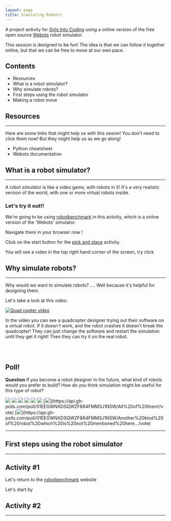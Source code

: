 ```yaml
---
layout: page
title: Simulating Robots! 
---
```


A project activity for [Girls Into Coding](https://www.girlsintocoding.com/) using a online version of the free open source [Webots](https://www.cyberbotics.com/) robot simulator.

This session is designed to be fun! The idea is that we can follow it together online, but that we can be free to move at our own pace.

<div class="container p-3 my-3 bg-primary text-primary">
<h2>Contents</h2>
<ul class="list-group">
  <li class="list-group-item">Resources</li>
  <li class="list-group-item">What is a robot simulator?</li>
  <li class="list-group-item">Why simulate robots?</li>
  <li class="list-group-item">First steps using the robot simulator</li>
  <li class="list-group-item">Making a robot move</li>
</ul>
</div>

## Resources
---
Here are some links that might help us with this sesion! You don't need to click them now! But they might help us as we go along!

* Python cheatsheet
* Webots documentation

## What is a robot simulator?
---
A robot simulator is like a video game, with robots in it! It's a very realistic version of the world, with one or more virtual robots inside.

### Let's try it out!!

We're going to be using [robotbenchmark](https://robotbenchmark.net/) in this activity, which is a online version of the 'Webots' simulator. 

Navigate there in your browser now !

Click on the start button for the [pick and place](https://robotbenchmark.net/benchmark/pick_and_place/simulation.php) activity.

You will see a video in the top right hand corner of the screen, try click

## Why simulate robots?
---

Why would we want to simulate robots? .... Well because it's helpful for designing them.

Let's take a look at this video.

[![Quad copter video](https://img.youtube.com/vi/4he7mPV41Xc/0.jpg)](https://www.youtube.com/watch?v=4he7mPV41Xc?t=229)

In the video you can see a quadcopter designer trying out their software on a virtual robot. If it doesn't work, and the robot crashes it doesn't break the quadcopter! They can just change the software and restart the simulation until they get it right! Then they can try it on the real robot.

<svg class="bi" width="32" height="32" fill="currentColor">
  <use xlink:href="bootstrap-icons.svg#heart-fill"/>
</svg>

<div class="container p-3 my-3 bg-info text-white">
<h2>Poll!</h2>
<b>Question</b> If you become a robot designer in the future, what kind of robots would you prefer to build? How do you think simulation might be useful for this type of robot?
</div>

[//]: # (Comment: start of embedded poll, for source see: https://github.com/apex/gh-polls)

[![](https://api.gh-polls.com/poll/01EEGWNXDSQWZF8R4FMM3J1N5W/Social%20robots)](https://api.gh-polls.com/poll/01EEGWNXDSQWZF8R4FMM3J1N5W/Social%20robots/vote)
[![](https://api.gh-polls.com/poll/01EEGWNXDSQWZF8R4FMM3J1N5W/Flying%20robots)](https://api.gh-polls.com/poll/01EEGWNXDSQWZF8R4FMM3J1N5W/Flying%20robots/vote)
[![](https://api.gh-polls.com/poll/01EEGWNXDSQWZF8R4FMM3J1N5W/Swarms%20of%20robots)](https://api.gh-polls.com/poll/01EEGWNXDSQWZF8R4FMM3J1N5W/Swarms%20of%20robots/vote)
[![](https://api.gh-polls.com/poll/01EEGWNXDSQWZF8R4FMM3J1N5W/Medical%20robots)](https://api.gh-polls.com/poll/01EEGWNXDSQWZF8R4FMM3J1N5W/Medical%20robots/vote)
[![](https://api.gh-polls.com/poll/01EEGWNXDSQWZF8R4FMM3J1N5W/Soft%2C%20animal-like%20robots)](https://api.gh-polls.com/poll/01EEGWNXDSQWZF8R4FMM3J1N5W/Soft%2C%20animal-like%20robots/vote)
[![](https://api.gh-polls.com/poll/01EEGWNXDSQWZF8R4FMM3J1N5W/Self%20driving%20robots)](https://api.gh-polls.com/poll/01EEGWNXDSQWZF8R4FMM3J1N5W/Self%20driving%20robots/vote)
[![](https://api.gh-polls.com/poll/01EEGWNXDSQWZF8R4FMM3J1N5W/All%20of%20them!)](https://api.gh-polls.com/poll/01EEGWNXDSQWZF8R4FMM3J1N5W/All%20of%20them!/vote)
[![](https://api.gh-polls.com/poll/01EEGWNXDSQWZF8R4FMM3J1N5W/Another%20kind%20of%20robot%20which%20is%20not%20mentioned%20here...)](https://api.gh-polls.com/poll/01EEGWNXDSQWZF8R4FMM3J1N5W/Another%20kind%20of%20robot%20which%20is%20not%20mentioned%20here.../vote)

[//]: # (Comment: end of embedded poll)

----

## First steps using the robot simulator
---
<div class="container p-3 my-3 bg-primary text-primary">
<h2>Activity #1</h2>
</div>

Let's return to the [robotbenchmark](https://robotbenchmark.net/) website

Let's start by 

<div class="container p-3 my-3 bg-primary text-primary">
<h2>Activity #2</h2>
</div>


---


